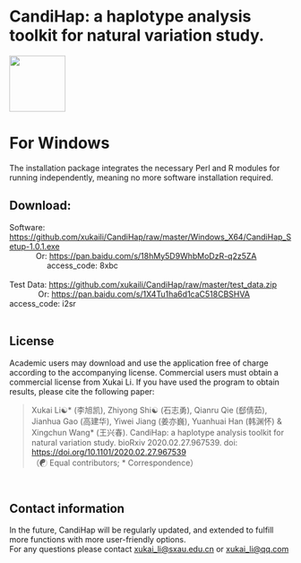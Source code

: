 # CandiHap: a haplotype analysis toolkit for natural variation study.

<img src="https://github.com/xukaili/CandiHap/blob/master/Figures/logo_win.gif" width="100" height="100">

# For Windows
The installation package integrates the necessary Perl and R modules for running independently, meaning no more software installation required.</br>

## Download:
Software: https://github.com/xukaili/CandiHap/raw/master/Windows_X64/CandiHap_Setup-1.0.1.exe</br>
            Or: https://pan.baidu.com/s/18hMy5D9WhbMoDzR-q2z5ZA                  access_code: 8xbc</br></br>
Test Data: https://github.com/xukaili/CandiHap/raw/master/test_data.zip</br>
             Or: https://pan.baidu.com/s/1X4Tu1ha6d1caC518CBSHVA                 access_code: i2sr</br></br>

## License
Academic users may download and use the application free of charge according to the accompanying license. Commercial users must obtain a commercial license from Xukai Li. If you have used the program to obtain results, please cite the following paper:</br>

> Xukai Li☯* (李旭凯), Zhiyong Shi☯ (石志勇), Qianru Qie (郄倩茹), Jianhua Gao (高建华), Yiwei Jiang (姜亦巍), Yuanhuai Han (韩渊怀) & Xingchun Wang* (王兴春). CandiHap: a haplotype analysis toolkit for natural variation study. bioRxiv 2020.02.27.967539. doi: https://doi.org/10.1101/2020.02.27.967539</br>
> （☯ Equal contributors; * Correspondence）</br>
</br>

## Contact information
In the future, CandiHap will be regularly updated, and extended to fulfill more functions with more user-friendly options.</br>
For any questions please contact xukai_li@sxau.edu.cn or xukai_li@qq.com </br>

